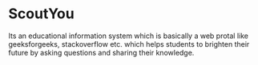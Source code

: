 ScoutYou
========

Its an educational information system which is basically a web protal like geeksforgeeks, stackoverflow etc. which helps students to brighten their future by asking questions and sharing their knowledge.
